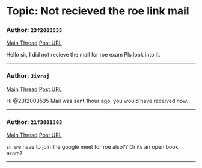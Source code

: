 # Topic: Not recieved the roe link mail

### Author: `23f2003535`
[Main Thread](https://discourse.onlinedegree.iitm.ac.in/t/not-recieved-the-roe-link-mail/168825)
[Post URL](https://discourse.onlinedegree.iitm.ac.in/t/not-recieved-the-roe-link-mail/168825/1)

[post_number]: 1
Hello sir, I did not recieve the mail for roe exam Pls look into it.

---

### Author: `Jivraj`
[Main Thread](https://discourse.onlinedegree.iitm.ac.in/t/not-recieved-the-roe-link-mail/168825)
[Post URL](https://discourse.onlinedegree.iitm.ac.in/t/not-recieved-the-roe-link-mail/168825/2)

[post_number]: 2
Hi @23f2003535
Mail was sent 1hour ago, you would have received now.

---

### Author: `21f3001303`
[Main Thread](https://discourse.onlinedegree.iitm.ac.in/t/not-recieved-the-roe-link-mail/168825)
[Post URL](https://discourse.onlinedegree.iitm.ac.in/t/not-recieved-the-roe-link-mail/168825/5)

[post_number]: 5
sir we have to join the google meet for roe also?? Or its an open book exam?

---
